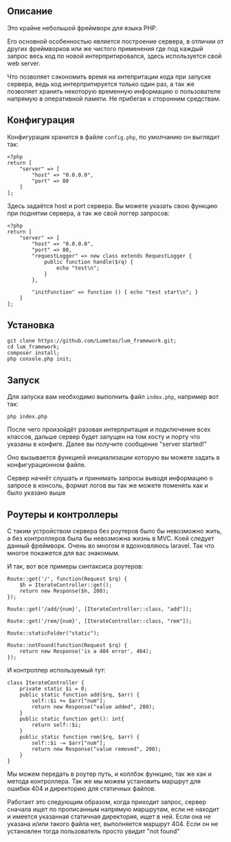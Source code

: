## Описание
Это крайне небольшой фреймворк для языка PHP.

Его основной особенностью является построение сервера, в отличии от других фреймворков или же чистого применения где под каждый запрос весь код по новой интерпритировался, здесь используется свой web server.

Что позволяет сэкономить время на интепритации кода при запуске сервера, ведь код интерпритируется только один раз, а так же позволяет хранить некоторую временную информацию о пользователе напрямую в оперативной памяти. Не прибегая к сторонним средствам.


## Конфигурация
Конфигурация хранится в файле `config.php`, по умолчанию он выглядит так:
```
<?php
return [
	"server" => [
		"host" => "0.0.0.0",
		"port" => 80
	]
];
```
Здесь задаётся host и port сервера. Вы можете указать свою функцию при поднятии сервера, а так же свой логгер запросов:
```
<?php
return [
	"server" => [
		"host" => "0.0.0.0",
		"port" => 80,
		"requestLogger" => new class extends RequestLogger {
			public function handle($rq) {
				echo "test\n";
			}
		},

		"initFunction" => function () { echo "test start\n"; }
	]
];
```


## Установка
```
git clone https://github.com/Lumetas/lum_framework.git;
cd lum_framework;
composer install;
php console.php init;
```

## Запуск
Для запуска вам необходимо выполнить файл `index.php`, например вот так:
```
php index.php
```
После чего произойдёт разовая интерпритация и подключение всех классов, дальше сервер будет запущен на том хосту и порту что указаны в конфиге. Далее вы получите сообщение "server started!"

Оно вызывается функцией инициализации которую вы можете задать в конфигурационном файле.

Сервер начнёт слушать и принимать запросы выводя информацию о запросе в консоль, формат логов вы так же можете поменять как и было указано выше



## Роутеры и контроллеры
С таким устройством сервера без роутеров было бы невозможно жить, а без контроллеров была бы невозможна жизнь в MVC. Коей следует данный фреймворк. Очень во многом я вдохновляюсь laravel. Так что многое покажется для вас знакомым.

И так, вот все примеры синтаксиса роутеров:
```
Route::get('/', function(Request $rq) {
	$h = IterateController::get();
	return new Response($h, 200);
});

Route::get('/add/{num}', [IterateController::class, "add"]);

Route::get('/rem/{num}', [IterateController::class, "rem"]);

Route::staticFolder("static");

Route::notFound(function(Request $rq) {
	return new Response('is a 404 error', 404);
});
```
И контроллер используемый тут:
```
class IterateController {
	private static $i = 0;
	public static function add($rq, $arr) {
		self::$i += $arr["num"];
		return new Response("value added", 200);
	}
	public static function get(): int{
		return self::$i;
	}
	public static function rem($rq, $arr) {
		self::$i -= $arr["num"];
		return new Response("value removed", 200);
	}
}
```
Мы можем передать в роутер путь, и коллбэк функцию, так же как и метода контроллера. Так же мы можем установить маршрут для ошибки 404 и директорию для статичных файлов.

Работает это следующим образом, когда приходит запрос, сервер сначала ищет по прописанным напрямую маршрутам, если не находит и имеется указанная статичная директория, ищет в ней. Если она не указана и/или такого файла нет, выполняется маршрут 404. Если он не установлен тогда пользователь просто увидит "not found"
